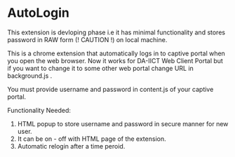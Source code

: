 # AutoLogin
This extension is devloping phase i.e it has minimal functionality and stores password in RAW form (! CAUTION !) on local machine.

This is a chrome extension that automatically logs in to captive portal when you open the web browser. Now it works for DA-IICT Web Client Portal but if you want to change it to some other web portal change URL in background.js .

You must provide username and password in content.js of your captive portal.


Functionality Needed:
1. HTML popup to store username and password in secure manner for new user.
2. It can be on - off with HTML page of the extension.
3. Automatic relogin after a time peroid. 
